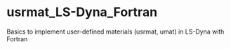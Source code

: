 # usrmat_LS-Dyna_Fortran
Basics to implement user-defined materials (usrmat, umat) in LS-Dyna with Fortran

